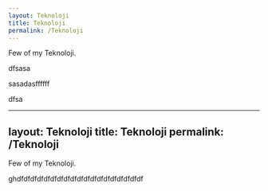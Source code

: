 ```yaml
---
layout: Teknoloji
title: Teknoloji
permalink: /Teknoloji
---
```


Few of my Teknoloji.



dfsasa


sasadasffffff



dfsa





---
layout: Teknoloji
title: Teknoloji
permalink: /Teknoloji
---

Few of my Teknoloji.







ghdfdfdfdfdfdfdfdfdfdfdfdfdfdfdfdfdfdfdf
